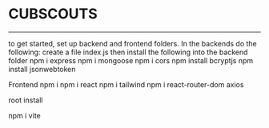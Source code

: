 # CUBSCOUTS
-----------------------------------------------------
to get started, set up backend and frontend folders. In the backends do the following: 
create a file index.js
then install the following into the backend folder
npm i express
npm i mongoose
npm i cors
npm install bcryptjs
npm install jsonwebtoken

Frontend
npm i 
npm i react
npm i tailwind
npm i react-router-dom axios

root install

npm i vite